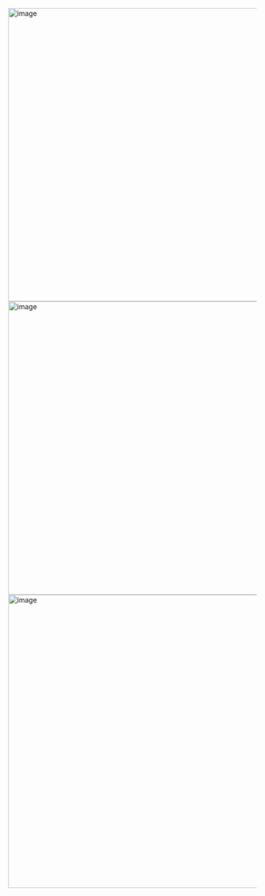 <img width="595" alt="image" src="https://github.com/user-attachments/assets/82eb4364-e4dd-45d2-8f13-21f2a27a4330">
<img width="595" alt="image" src="https://github.com/user-attachments/assets/bd8d1a90-ecf4-47b2-b116-490d74ed9629">
<img width="595" alt="image" src="https://github.com/user-attachments/assets/3c1ff2db-91a1-497c-83d4-e5396bcfbe32">

